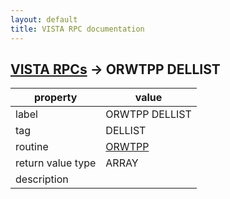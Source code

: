 ```yaml
---
layout: default
title: VISTA RPC documentation
---
```




## [VISTA RPCs](TableOfContent.md) &#8594; ORWTPP DELLIST 

 property | value 
--- | --- 
 label | ORWTPP DELLIST
 tag | DELLIST
 routine | [ORWTPP](http://code.osehra.org/dox/Routine_ORWTPP_source.html)
 return value type | ARRAY
 description | 